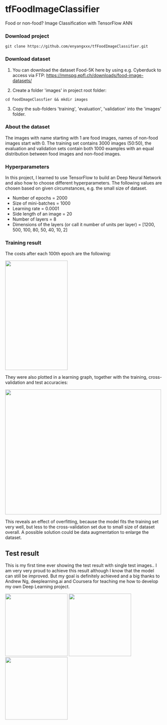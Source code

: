 # tfFoodImageClassifier
Food or non-food? Image Classification with TensorFlow ANN

### Download project
```
git clone https://github.com/enyangxxx/tfFoodImageClassifier.git
```

### Download dataset
1. You can download the dataset Food-5K here by using e.g. Cyberduck to access via FTP:
https://mmspg.epfl.ch/downloads/food-image-datasets/

2. Create a folder 'images' in project root folder:
```
cd foodImageClassfier && mkdir images
```

3. Copy the sub-folders 'training', 'evaluation', 'validation' into the 'images' folder. 

### About the dataset
The images with name starting with 1 are food images, names of non-food images start with 0. The training set contains 3000 images (50:50), the evaluation and validation sets contain both 1000 examples with an equal distribution between food images and non-food images.

### Hyperparameters
In this project, I learned to use TensorFlow to build an Deep Neural Network and also how to choose different hyperparameters. The following values are chosen based on given circumstances, e.g. the small size of dataset.

- Number of epochs = 2000
- Size of mini-batches = 1000
- Learning rate = 0.0001
- Side length of an image = 20
- Number of layers = 8
- Dimensions of the layers (or call it number of units per layer) = [1200, 500, 100, 80, 50, 40, 10, 2]

### Training result
The costs after each 100th epoch are the following:

<img src="https://github.com/enyangxxx/tfFoodImageClassifier/blob/master/gitImg/costs.jpg" width="200" height="350">

They were also plotted in a learning graph, together with the training, cross-validation and test accuracies:

<img src="https://github.com/enyangxxx/tfFoodImageClassifier/blob/master/gitImg/learningcurveAndAccuracies.jpg" width="500" height="400">

This reveals an effect of overfitting, because the model fits the training set very well, but less to the cross-validation set due to small size of dataset overall. A possible solution could be data augmentation to enlarge the dataset. 

## Test result
This is my first time ever showing the test result with single test images.. I am very very proud to achieve this result although I know that the model can still be improved. But my goal is definitely achieved and a big thanks to Andrew Ng, deeplearning.ai and Coursera for teaching me how to develop my own Deep Learning project.

<img src="https://github.com/enyangxxx/tfFoodImageClassifier/blob/master/gitImg/food1.jpg" width="200" height="200">

<img src="https://github.com/enyangxxx/tfFoodImageClassifier/blob/master/gitImg/food2.jpg" width="200" height="200">

<img src="https://github.com/enyangxxx/tfFoodImageClassifier/blob/master/gitImg/nonfood.jpg" width="200" height="200">

